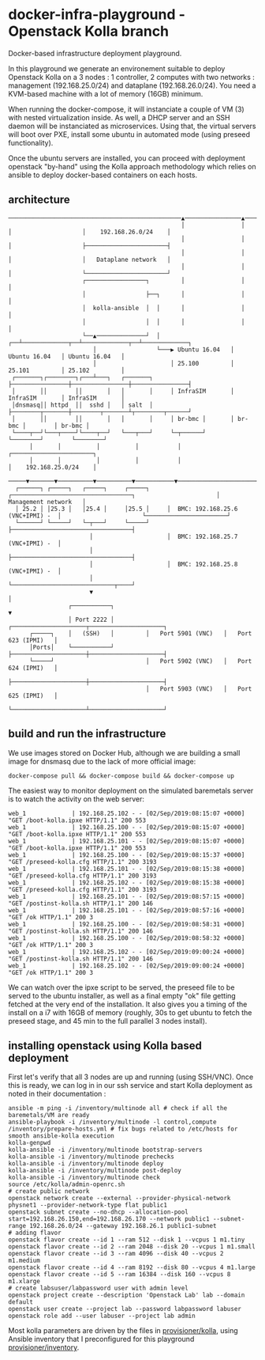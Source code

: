 # docker-infra-playground - Openstack Kolla branch
Docker-based infrastructure deployment playground. 

In this playground we generate an environement suitable to deploy Openstack Kolla on a 3 nodes : 1 controller, 2 computes with two networks : management (192.168.25.0/24) and dataplane (192.168.26.0/24). You need a KVM-based machine with a lot of memory (16GB) minimum.

When running the docker-compose, it will instanciate a couple of VM (3) with nested virtualization inside. As well, a DHCP server and an SSH daemon will be instanciated as microservices. Using that, the virtual servers will boot over PXE, install some ubuntu in automated mode (using preseed functionality). 

Once the ubuntu servers are installed, you can proceed with deployment openstack "by-hand" using the Kolla approach methodology which relies on ansible to deploy docker-based containers on each hosts. 

## architecture

```
─────────────────────────────────────────────────▲────────────────▲────────────────▲────────────────────┬───────────────────────┬──▶ 
                                                 │                │                │                    │    192.168.26.0/24    │    
                                                 │                │                │                    ├───────────────────────┤    
                                                 │                │                │                    │   Dataplane network   │    
                                                 │                │                │                    └───────────────────────┘    
                     ┌─────────────────┐         │                │                │                                                 
                     │                 ├──┐      │                │                │                                                 
                     │  kolla-ansible  │  │      │                │                │                                                 
                     │                 │  │      │                │                │                                                 
                     └──▲──────────────┘  │   ┌──┴─────────────┬──┴─────────────┬──┴─────────────┐                                   
                        │                 └───▶ Ubuntu 16.04   │ Ubuntu 16.04   │ Ubuntu 16.04   │                                   
                        │                     │ 25.100         │ 25.101         │ 25.102         │                                   
 ┌───────┐┌────────┐┌───┴───┐   ┌───────┐     ├────────────────┼────────────────┼────────────────┤                                   
 │       ││        ││       │   │       │     │ InfraSIM       │ InfraSIM       │ InfraSIM       │                                   
 │dnsmasq││ httpd  ││  sshd │   │ salt  │     ├────────┬───────┼────────┬───────┴┬────────┬──────┘                                   
 │       ││        ││       │   │       │     │ br-bmc │       │ br-bmc │        │ br-bmc │                                          
 └────┬──┘└───┬────┘└────┬──┘   └───┬───┘     └─┬──────┘       └────────┘        └────────┘                                          
      │       │          │          │           │                                                       ┌───────────────────────┐    
      │       │          │          │           │                                                       │    192.168.25.0/24    │    
 ─────▼───────▼──────────▼──────────▼───────────▼───────────────────────────────────────────────────────┼───────────────────────┼───▶
  ┌──────┐ ┌─────┐   ┌─────┐     ┌─────┐     ┌──────────────────────────────────┐                       │  Management network   │    
  │ 25.2 │ │25.3 │   │25.4 │     │25.5 │     │  BMC: 192.168.25.6 (VNC+IPMI) -  │                       └───────────────────────┘    
  └──────┘ └─────┘   └─┬───┘     └─────┘     ├──────────────────────────────────┤                                                    
                       │                     │  BMC: 192.168.25.7 (VNC+IPMI) -  │                                                    
                       │                     ├──────────────────────────────────┤                                                    
                       │                     │  BMC: 192.168.25.8 (VNC+IPMI) -  │                                                    
                       │                     └─────────────────────────────┬────┘                                                    
                       ▼                                                   │                                                         
                 ┌───────────┐                                             ▼                                                         
                 │ Port 2222 │         ┌─────────────────────┬─────────────────────┐                                                 
      ┌─────┐    │   (SSH)   │         │   Port 5901 (VNC)   │   Port 623 (IPMI)   │                                                 
      │Ports│    └───────────┘         ├─────────────────────┼─────────────────────┤                                                 
      └─────┘                          │   Port 5902 (VNC)   │   Port 624 (IPMI)   │                                                 
                                       ├─────────────────────┼─────────────────────┤                                                 
                                       │   Port 5903 (VNC)   │   Port 625 (IPMI)   │                                                 
                                       └─────────────────────┴─────────────────────┘                                                 
```

## build and run the infrastructure

We use images stored on Docker Hub, although we are building a small image for dnsmasq due to the lack of more official image:
```
docker-compose pull && docker-compose build && docker-compose up
```

The easiest way to monitor deployment on the simulated baremetals server is to watch the activity on the web server:
```
web_1             | 192.168.25.102 - - [02/Sep/2019:08:15:07 +0000] "GET /boot-kolla.ipxe HTTP/1.1" 200 553
web_1             | 192.168.25.100 - - [02/Sep/2019:08:15:07 +0000] "GET /boot-kolla.ipxe HTTP/1.1" 200 553
web_1             | 192.168.25.101 - - [02/Sep/2019:08:15:07 +0000] "GET /boot-kolla.ipxe HTTP/1.1" 200 553
web_1             | 192.168.25.100 - - [02/Sep/2019:08:15:37 +0000] "GET /preseed-kolla.cfg HTTP/1.1" 200 3193
web_1             | 192.168.25.101 - - [02/Sep/2019:08:15:38 +0000] "GET /preseed-kolla.cfg HTTP/1.1" 200 3193
web_1             | 192.168.25.102 - - [02/Sep/2019:08:15:38 +0000] "GET /preseed-kolla.cfg HTTP/1.1" 200 3193
web_1             | 192.168.25.101 - - [02/Sep/2019:08:57:15 +0000] "GET /postinst-kolla.sh HTTP/1.1" 200 146
web_1             | 192.168.25.101 - - [02/Sep/2019:08:57:16 +0000] "GET /ok HTTP/1.1" 200 3
web_1             | 192.168.25.100 - - [02/Sep/2019:08:58:31 +0000] "GET /postinst-kolla.sh HTTP/1.1" 200 146
web_1             | 192.168.25.100 - - [02/Sep/2019:08:58:32 +0000] "GET /ok HTTP/1.1" 200 3
web_1             | 192.168.25.102 - - [02/Sep/2019:09:00:24 +0000] "GET /postinst-kolla.sh HTTP/1.1" 200 146
web_1             | 192.168.25.102 - - [02/Sep/2019:09:00:24 +0000] "GET /ok HTTP/1.1" 200 3
```

We can watch over the ipxe script to be served, the preseed file to be served to the ubuntu installer, as well as a final empty "ok" file getting fetched at the very end of the installation. It also gives you a timing of the install on a i7 with 16GB of memory (roughly, 30s to get ubuntu to fetch the preseed stage, and 45 min to the full parallel 3 nodes install).

## installing openstack using Kolla based deployment

First let's verify that all 3 nodes are up and running (using SSH/VNC). Once this is ready, we can log in in our ssh service and start Kolla deployment as noted in their documentation :

```
ansible -m ping -i /inventory/multinode all # check if all the baremetals/VM are ready
ansible-playbook -i /inventory/multinode -l control,compute /inventory/prepare-hosts.yml # fix bugs related to /etc/hosts for smooth ansible-kolla execution
kolla-genpwd
kolla-ansible -i /inventory/multinode bootstrap-servers
kolla-ansible -i /inventory/multinode prechecks
kolla-ansible -i /inventory/multinode deploy
kolla-ansible -i /inventory/multinode post-deploy
kolla-ansible -i /inventory/multinode check
source /etc/kolla/admin-openrc.sh
# create public network
openstack network create --external --provider-physical-network physnet1 --provider-network-type flat public1
openstack subnet create --no-dhcp --allocation-pool start=192.168.26.150,end=192.168.26.170 --network public1 --subnet-range 192.168.26.0/24 --gateway 192.168.26.1 public1-subnet
# adding flavor
openstack flavor create --id 1 --ram 512 --disk 1 --vcpus 1 m1.tiny
openstack flavor create --id 2 --ram 2048 --disk 20 --vcpus 1 m1.small
openstack flavor create --id 3 --ram 4096 --disk 40 --vcpus 2 m1.medium
openstack flavor create --id 4 --ram 8192 --disk 80 --vcpus 4 m1.large
openstack flavor create --id 5 --ram 16384 --disk 160 --vcpus 8 m1.xlarge
# create labsuser/labpassword user with admin level
openstack project create --description 'Openstack Lab' lab --domain default
openstack user create --project lab --password labpassword labuser
openstack role add --user labuser --project lab admin
```

Most kolla parameters are driven by the files in [provisioner/kolla](./provisioner/kolla), using Ansible inventory that I preconfigured for this playground [provisioner/inventory](./provisioner/inventory/lab).
